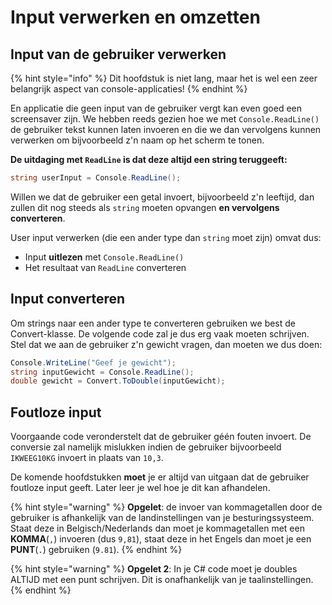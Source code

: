 # Input verwerken en omzetten

## Input van de gebruiker verwerken

{% hint style="info" %}
Dit hoofdstuk is niet lang, maar het is wel een zeer belangrijk aspect van console-applicaties!
{% endhint %}

En applicatie die geen input van de gebruiker vergt kan even goed een screensaver zijn. We hebben reeds gezien hoe we met `Console.ReadLine()` de gebruiker tekst kunnen laten invoeren en die we dan vervolgens kunnen verwerken om bijvoorbeeld z'n naam op het scherm te tonen.

**De uitdaging met `ReadLine` is dat deze altijd een string teruggeeft:**

```csharp
string userInput = Console.ReadLine();
```

Willen we dat de gebruiker een getal invoert, bijvoorbeeld z'n leeftijd, dan zullen dit nog steeds als `string` moeten opvangen **en vervolgens converteren**.

User input verwerken \(die een ander type dan `string` moet zijn\) omvat dus:

* Input **uitlezen** met `Console.ReadLine()`
* Het resultaat van `ReadLine` converteren

## Input converteren

Om strings naar een ander type te converteren gebruiken we best de Convert-klasse. De volgende code zal je dus erg vaak moeten schrijven. Stel dat we aan de gebruiker z'n gewicht vragen, dan moeten we dus doen:

```csharp
Console.WriteLine("Geef je gewicht");
string inputGewicht = Console.ReadLine();
double gewicht = Convert.ToDouble(inputGewicht);
```

## Foutloze input

Voorgaande code veronderstelt dat de gebruiker géén fouten invoert. De conversie zal namelijk mislukken indien de gebruiker bijvoorbeeld `IKWEEG10KG` invoert in plaats van `10,3`.

De komende hoofdstukken **moet** je er altijd van uitgaan dat de gebruiker foutloze input geeft. Later leer je wel hoe je dit kan afhandelen.

{% hint style="warning" %}
**Opgelet**: de invoer van kommagetallen door de gebruiker is afhankelijk van de landinstellingen van je besturingssysteem. Staat deze in Belgisch/Nederlands dan moet je kommagetallen met een **KOMMA**\(`,`\) invoeren \(dus `9,81`\), staat deze in het Engels dan moet je een **PUNT**\(`.`\) gebruiken \(`9.81`\).
{% endhint %}

{% hint style="warning" %}
**Opgelet 2**: In je C\# code moet je doubles ALTIJD met een punt schrijven. Dit is onafhankelijk van je taalinstellingen.
{% endhint %}

